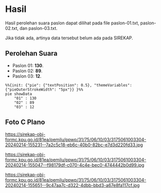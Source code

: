 # Hasil

Hasil perolehan suara paslon dapat dilihat pada file paslon-01.txt, paslon-02.txt, dan paslon-03.txt.

Jika tidak ada, artinya data tersebut belum ada pada SIREKAP.

## Perolehan Suara

 * Paslon 01: **130**.
 * Paslon 02: **89**.
 * Paslon 03: **12**.

```mermaid
%%{init: {"pie": {"textPosition": 0.5}, "themeVariables": {"pieOuterStrokeWidth": "5px"}} }%%
pie showData
    "01" : 130
    "02" : 89
    "03" : 12
```
## Foto C Plano

https://sirekap-obj-formc.kpu.go.id/81ea/pemilu/ppwp/31/75/06/10/03/3175061003304-20240214-155231--7a2c5c18-eb6c-40b0-82bc-e7d3d220fd33.jpg

https://sirekap-obj-formc.kpu.go.id/81ea/pemilu/ppwp/31/75/06/10/03/3175061003304-20240214-155047--f98179df-c070-4c4e-bec0-4744442b0d99.jpg

https://sirekap-obj-formc.kpu.go.id/81ea/pemilu/ppwp/31/75/06/10/03/3175061003304-20240214-155651--9c47aa7c-d322-4dbb-bbd3-a67e8fa117cf.jpg

